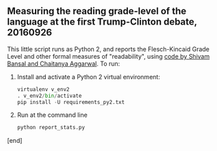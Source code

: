 ## Measuring the reading grade-level of the language at the first Trump-Clinton debate, 20160926

This little script runs as Python 2, and reports the Flesch-Kincaid Grade Level and other formal measures of "readability", using [code by Shivam Bansal and Chaitanya Aggarwal](https://github.com/shivam5992/textstat). To run:

 1. Install and activate a Python 2 virtual environment:

    ```python
    virtualenv v_env2
    . v_env2/bin/activate
    pip install -U requirements_py2.txt
    ```

 1. Run at the command line
    
    ```bash
    python report_stats.py
    ```
    
[end]
